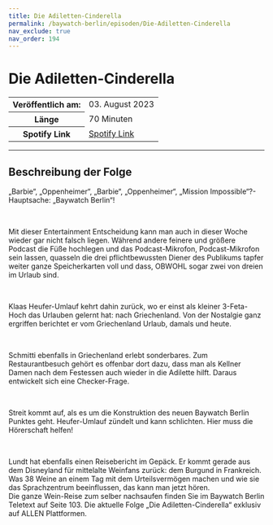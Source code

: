 ```yaml
---
title: Die Adiletten-Cinderella
permalink: /baywatch-berlin/episoden/Die-Adiletten-Cinderella
nav_exclude: true
nav_order: 194
---
```


# Die Adiletten-Cinderella
<table class="resp-table dcf-table dcf-table-responsive dcf-table-bordered dcf-table-striped dcf-w-100%">
                    <tbody>
                        <tr>
                            <th scope="row">Veröffentlich am:</th>
                            <td data-label="Veröffentlich am:">03. August 2023</td>
                        </tr>
                        <tr>
                            <th scope="row">Länge </th>
                            <td data-label="Länge ">70 Minuten</td>
                        </tr><tr>
                                <th scope="row">Spotify Link</th>
                                <td data-label="Spotify Link"><a href="https://open.spotify.com/episode/6kYfoXw0SN7acquDKKTNSP">Spotify Link</a></td>
                            </tr></tbody>
                </table>

***

## Beschreibung der Folge

<div>
<p>„Barbie“, „Oppenheimer“, „Barbie“, „Oppenheimer“, „Mission Impossible“?- Hauptsache: „Baywatch Berlin“!</p><br/><p>Mit dieser Entertainment Entscheidung kann man auch in dieser Woche wieder gar nicht falsch liegen. Während andere feinere und größere Podcast die Füße hochlegen und das Podcast-Mikrofon, Podcast-Mikrofon sein lassen, quasseln die drei pflichtbewussten Diener des Publikums tapfer weiter ganze Speicherkarten voll und dass, OBWOHL sogar zwei von dreien im Urlaub sind.</p><br/><p>Klaas Heufer-Umlauf kehrt dahin zurück, wo er einst als kleiner 3-Feta-Hoch das Urlauben gelernt hat: nach Griechenland. Von der Nostalgie ganz ergriffen berichtet er vom Griechenland Urlaub, damals und heute.</p><br/><p>Schmitti ebenfalls in Griechenland erlebt sonderbares. Zum Restaurantbesuch gehört es offenbar dort dazu, dass man als Kellner Damen nach dem Festessen auch wieder in die Adilette hilft. Daraus entwickelt sich eine Checker-Frage. </p><br/><p>Streit kommt auf, als es um die Konstruktion des neuen Baywatch Berlin Punktes geht. Heufer-Umlauf zündelt und kann schlichten. Hier muss die Hörerschaft helfen!</p><br/><p>Lundt hat ebenfalls einen Reisebericht im Gepäck. Er kommt gerade aus dem Disneyland für mittelalte Weinfans zurück: dem Burgund in Frankreich.<br/>Was 38 Weine an einem Tag mit dem Urteilsvermögen machen und wie sie das Sprachzentrum beeinflussen, das kann man jetzt hören.<br/>Die ganze Wein-Reise zum selber nachsaufen finden Sie im Baywatch Berlin Teletext auf Seite 103. Die aktuelle Folge „Die Adiletten-Cinderella“ exklusiv auf ALLEN Plattformen.</p>  
</div>

